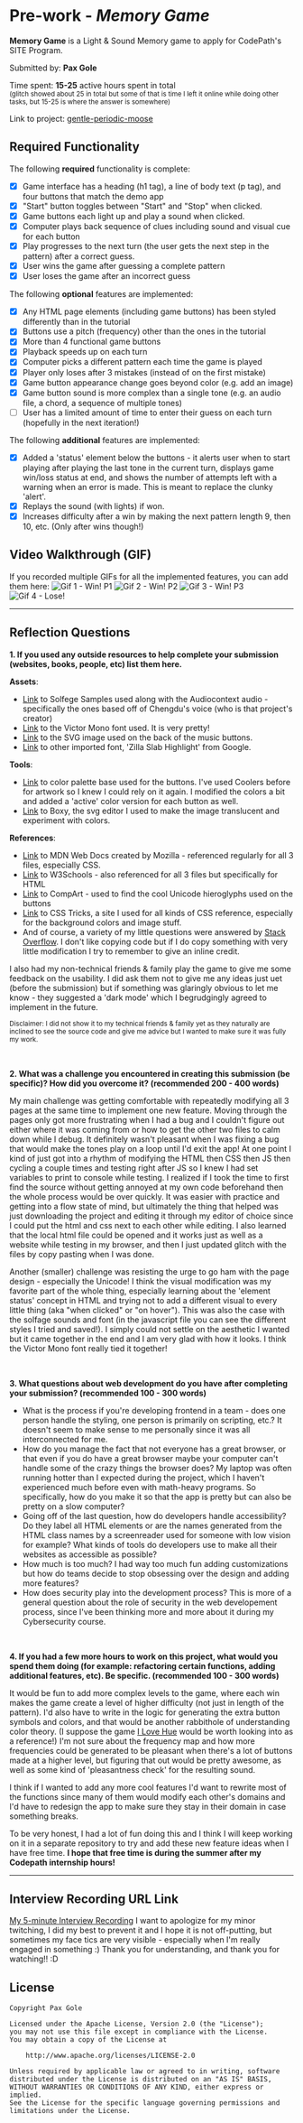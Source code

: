 # Pre-work - *Memory Game*

**Memory Game** is a Light & Sound Memory game to apply for CodePath's SITE Program. 

Submitted by: **Pax Gole**

Time spent: **15-25** active hours spent in total<br><sub>(glitch showed about 25 in total but some of that is time I left it online while doing other tasks, but 15-25 is where the answer is somewhere)</sub>

Link to project: [gentle-periodic-moose](https://gentle-periodic-moose.glitch.me/)

## Required Functionality

The following **required** functionality is complete:

* [X] Game interface has a heading (h1 tag), a line of body text (p tag), and four buttons that match the demo app
* [X] "Start" button toggles between "Start" and "Stop" when clicked. 
* [X] Game buttons each light up and play a sound when clicked. 
* [X] Computer plays back sequence of clues including sound and visual cue for each button
* [X] Play progresses to the next turn (the user gets the next step in the pattern) after a correct guess. 
* [X] User wins the game after guessing a complete pattern
* [X] User loses the game after an incorrect guess

The following **optional** features are implemented:

* [X] Any HTML page elements (including game buttons) has been styled differently than in the tutorial
* [X] Buttons use a pitch (frequency) other than the ones in the tutorial
* [X] More than 4 functional game buttons
* [X] Playback speeds up on each turn
* [X] Computer picks a different pattern each time the game is played
* [X] Player only loses after 3 mistakes (instead of on the first mistake)
* [X] Game button appearance change goes beyond color (e.g. add an image)
* [X] Game button sound is more complex than a single tone (e.g. an audio file, a chord, a sequence of multiple tones)
* [ ] User has a limited amount of time to enter their guess on each turn (hopefully in the next iteration!)

The following **additional** features are implemented:

* [X] Added a 'status' element below the buttons - it alerts user when to start playing after playing the last tone in the current turn, displays game win/loss status at end, and shows the number of attempts left with a warning when an error is made. This is meant to replace the clunky 'alert'.
* [X] Replays the sound (with lights) if won.
* [X] Increases difficulty after a win by making the next pattern length 9, then 10, etc. (Only after wins though!)

## Video Walkthrough (GIF)

If you recorded multiple GIFs for all the implemented features, you can add them here:
![Gif 1 - Win! P1](https://cdn.glitch.global/86d0b98f-e6c7-4083-b062-052c852812be/codepathgifpart1.gif?v=1648763084835)
![Gif 2 - Win! P2](https://cdn.glitch.global/86d0b98f-e6c7-4083-b062-052c852812be/codepathgifpart2.gif?v=1648763089109)
![Gif 3 - Win! P3](https://cdn.glitch.global/86d0b98f-e6c7-4083-b062-052c852812be/codepathgifpart3.gif?v=1648763092036)
![Gif 4 - Lose!](https://cdn.glitch.global/86d0b98f-e6c7-4083-b062-052c852812be/codepathgifpart4.gif?v=1648763094300)

-------

## Reflection Questions

**1. If you used any outside resources to help complete your submission (websites, books, people, etc) list them here.**

**Assets**:
- [Link](https://github.com/wcgbg/solfege-samples) to Solfege Samples used along with the Audiocontext audio - specifically the ones based off of Chengdu's voice (who is that project's creator)
- [Link](https://rubjo.github.io/victor-mono/) to the Victor Mono font used. It is very pretty!
- [Link](https://freesvg.org/musical-notes-background) to the SVG image used on the back of the music buttons.
- [Link](https://fonts.google.com/specimen/Zilla+Slab+Highlight) to other imported font, 'Zilla Slab Highlight' from Google.

**Tools**:
- [Link](https://coolors.co/palette/fbf8cc-fde4cf-ffcfd2-f1c0e8-cfbaf0-a3c4f3-90dbf4-8eecf5-98f5e1-b9fbc0) to color palette base used for the buttons. I've used Coolers before for artwork so I knew I could rely on it again. I modified the colors a bit and added a 'active' color version for each button as well.
- [Link](https://boxy-svg.com/) to Boxy, the svg editor I used to make the image translucent and experiment with colors.

**References**:
- [Link](https://developer.mozilla.org/en-US/) to MDN Web Docs created by Mozilla - referenced regularly for all 3 files, especially CSS.
- [Link](https://www.w3schools.com/) to W3Schools - also referenced for all 3 files but specifically for HTML
- [Link](https://www.compart.com/en/unicode) to CompArt - used to find the cool Unicode hieroglyphs used on the buttons
- [Link](https://css-tricks.com/) to CSS Tricks, a site I used for all kinds of CSS reference, especially for the background colors and image stuff.
- And of course, a variety of my little questions were answered by [Stack Overflow](https://stackoverflow.com/). I don't like copying code but if I do copy something with very little modification I try to remember to give an inline credit.

I also had my non-technical friends & family play the game to give me some feedback on the usability. I did ask them not to give me any ideas just uet (before the submission) but if something was glaringly obvious to let me know - they suggested a 'dark mode' which I begrudgingly agreed to implement in the future.

<sub> Disclaimer: I did not show it to my technical friends & family yet as they naturally are inclined to see the source code and give me advice but I wanted to make sure it was fully my work.</sub>

<br>

**2. What was a challenge you encountered in creating this submission (be specific)? How did you overcome it? (recommended 200 - 400 words)**

My main challenge was getting comfortable with repeatedly modifying all 3 pages at the same time to implement one new feature. Moving through the pages only got more frustrating when I had a bug and I couldn't figure out either where it was coming from or how to get the other two files to calm down while I debug. It definitely wasn't pleasant when I was fixing a bug that would make the tones play on a loop until I'd exit the app!
At one point I kind of just got into a rhythm of modifying the HTML then CSS then JS then cycling a couple times and testing right after JS so I knew I had set variables to print to console while testing. I realized if I took the time to first find the source without getting annoyed at my own code beforehand
then the whole process would be over quickly.
It was easier with practice and getting into a flow state of mind, but ultimately the thing that helped was just downloading the project and editing it through my editor of choice since I could put the html and css next to each other while editing. I also learned that the local html file could be opened and it works just as well as a website while testing in my browser, and then I just updated glitch with the files by copy pasting when I was done.

Another (smaller) challenge was resisting the urge to go ham with the page design - especially the Unicode! I think the visual modification was my favorite part of the whole thing, especially learning about the 'element status' concept in HTML and trying not to add a different visual to every little thing (aka "when clicked" or "on hover"). This was also the case with the solfage sounds and font (in the javascript file you can see the different styles I tried and saved!). I simply could not settle on the aesthetic I wanted but it came together in the end and I am very glad with how it looks. I think the Victor Mono font really tied it together!

<br>

**3. What questions about web development do you have after completing your submission? (recommended 100 - 300 words)**

- What is the process if you're developing frontend in a team - does one person handle the styling, one person is primarily on scripting, etc.? It doesn't seem to make sense to me personally since it was all interconnected for me.
- How do you manage the fact that not everyone has a great browser, or that even if you do have a great browser maybe your computer can't handle some of the crazy things the browser does? My laptop was often running hotter than I expected during the project, which I haven't experienced much before even with math-heavy programs. So specifically, how do you make it so that the app is pretty but can also be pretty on a slow computer?
- Going off of the last question, how do developers handle accessibility? Do they label all HTML elements or are the names generated from the HTML class names by a screenreader used for someone with low vision for example? What kinds of tools do developers use to make all their websites as accessible as possible?
- How much is too much? I had way too much fun adding customizations but how do teams decide to stop obsessing over the design and adding more features?
- How does security play into the development process? This is more of a general question about the role of security in the web developement process, since I've been thinking more and more about it during my Cybersecurity course.

<br>

**4. If you had a few more hours to work on this project, what would you spend them doing (for example: refactoring certain functions, adding additional features, etc). Be specific. (recommended 100 - 300 words)**

It would be fun to add more complex levels to the game, where each win makes the game create a level of higher difficulty (not just in length of the pattern). I'd also have to write in the logic for generating the extra button symbols and colors, and that would be another rabbithole of understanding color theory. (I suppose the game [I Love Hue](http://i-love-hue.com/) would be worth looking into as a reference!) I'm not sure about the frequency map and how more frequencies could be generated to be pleasant when there's a lot of buttons made at a higher level, but figuring that out would be pretty awesome, as well as some kind of 'pleasantness check' for the resulting sound.

I think if I wanted to add any more cool features I'd want to rewrite most of the functions since many of them would modify each other's domains and I'd have to redesign the app to make sure they stay in their domain in case something breaks.

To be very honest, I had a lot of fun doing this and I think I will keep working on it in a separate repository to try and add these new feature ideas when I have free time. **I hope that free time is during the summer after my Codepath internship hours!**

-------

## Interview Recording URL Link

[My 5-minute Interview Recording](https://drive.google.com/file/d/152mlKTc-Qrx5YYi1Ir38GWu_fE21ZPCf/view?usp=sharing)
I want to apologize for my minor twitching, I did my best to prevent it and I hope it is not off-putting, but sometimes my face tics are very visible - especially when I'm really engaged in something :) Thank you for understanding, and thank you for watching!! :D


## License

    Copyright Pax Gole

    Licensed under the Apache License, Version 2.0 (the "License");
    you may not use this file except in compliance with the License.
    You may obtain a copy of the License at

        http://www.apache.org/licenses/LICENSE-2.0

    Unless required by applicable law or agreed to in writing, software
    distributed under the License is distributed on an "AS IS" BASIS,
    WITHOUT WARRANTIES OR CONDITIONS OF ANY KIND, either express or implied.
    See the License for the specific language governing permissions and
    limitations under the License.